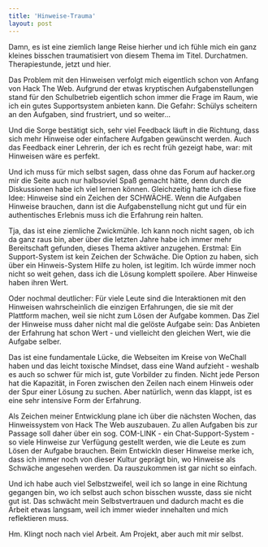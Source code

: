```yaml
---
title: 'Hinweise-Trauma'
layout: post
---
```


Damn, es ist eine ziemlich lange Reise hierher und ich fühle mich ein ganz kleines bisschen traumatisiert von diesem Thema im Titel. Durchatmen. Therapiestunde, jetzt und hier.

Das Problem mit den Hinweisen verfolgt mich eigentlich schon von Anfang von Hack The Web. Aufgrund der etwas kryptischen Aufgabenstellungen stand für den Schulbetrieb eigentlich schon immer die Frage im Raum, wie ich ein gutes Supportsystem anbieten kann. Die Gefahr: Schülys scheitern an den Aufgaben, sind frustriert, und so weiter...

Und die Sorge bestätigt sich, sehr viel Feedback läuft in die Richtung, dass sich mehr Hinweise oder einfachere Aufgaben gewünscht werden. Auch das Feedback einer Lehrerin, der ich es recht früh gezeigt habe, war: mit Hinweisen wäre es perfekt.

Und ich muss für mich selbst sagen, dass ohne das Forum auf hacker.org mir die Seite auch nur halbsoviel Spaß gemacht hätte, denn durch die Diskussionen habe ich viel lernen können. Gleichzeitig hatte ich diese fixe Idee: Hinweise sind ein Zeichen der SCHWÄCHE. Wenn die Aufgaben Hinweise brauchen, dann ist die Aufgabenstellung nicht gut und für ein authentisches Erlebnis muss ich die Erfahrung rein halten.

Tja, das ist eine ziemliche Zwickmühle. Ich kann noch nicht sagen, ob ich da ganz raus bin, aber über die letzten Jahre habe ich immer mehr Bereitschaft gefunden, dieses Thema aktiver anzugehen. Erstmal: Ein Support-System ist kein Zeichen der Schwäche. Die Option zu haben, sich über ein Hinweis-System Hilfe zu holen, ist legitim. Ich würde immer noch nicht so weit gehen, dass ich die Lösung komplett spoilere. Aber Hinweise haben ihren Wert.

Oder nochmal deutlicher: Für viele Leute sind die Interaktionen mit den Hinweisen wahrscheinlich die einzigen Erfahrungen, die sie mit der Plattform machen, weil sie nicht zum Lösen der Aufgabe kommen. Das Ziel der Hinweise muss daher nicht mal die gelöste Aufgabe sein: Das Anbieten der Erfahrung hat schon Wert - und vielleicht den gleichen Wert, wie die Aufgabe selber.

Das ist eine fundamentale Lücke, die Webseiten im Kreise von WeChall haben und das leicht toxische Mindset, dass eine Wand aufzieht - weshalb es auch so schwer für mich ist, gute Vorbilder zu finden. Nicht jede Person hat die Kapazität, in Foren zwischen den Zeilen nach einem Hinweis oder der Spur einer Lösung zu suchen. Aber natürlich, wenn das klappt, ist es eine sehr intensive Form der Erfahrung.

Als Zeichen meiner Entwicklung plane ich über die nächsten Wochen, das Hinweissystem von Hack The Web auszubauen. Zu allen Aufgaben bis zur Passage soll daher über ein sog. COM-LINK - ein Chat-Support-System - so viele Hinweise zur Verfügung gestellt werden, wie die Leute es zum Lösen der Aufgabe brauchen. Beim Entwickln dieser Hinweise merke ich, dass ich immer noch von dieser Kultur geprägt bin, wo Hinweise als Schwäche angesehen werden. Da rauszukommen ist gar nicht so einfach.

Und ich habe auch viel Selbstzweifel, weil ich so lange in eine Richtung gegangen bin, wo ich selbst auch schon bisschen wusste, dass sie nicht gut ist. Das schwächt mein Selbstvertrauen und dadurch macht es die Arbeit etwas langsam, weil ich immer wieder innehalten und mich reflektieren muss.

Hm. Klingt noch nach viel Arbeit. Am Projekt, aber auch mit mir selbst.
